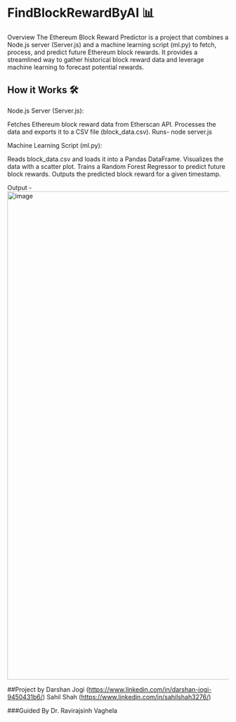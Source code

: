 # FindBlockRewardByAI  📊

Overview
The Ethereum Block Reward Predictor is a project that combines a Node.js server (Server.js) and a machine learning script (ml.py) to fetch, process, and predict future Ethereum block rewards. It provides a streamlined way to gather historical block reward data and leverage machine learning to forecast potential rewards.


## How it Works 🛠️

Node.js Server (Server.js):

Fetches Ethereum block reward data from Etherscan API.
Processes the data and exports it to a CSV file (block_data.csv).
Runs- node server.js 

Machine Learning Script (ml.py):

Reads block_data.csv and loads it into a Pandas DataFrame.
Visualizes the data with a scatter plot.
Trains a Random Forest Regressor to predict future block rewards.
Outputs the predicted block reward for a given timestamp.

Output - 
<img width="1110" alt="image" src="https://github.com/darshanjogi/FindBlockRewardByAI/assets/64300256/6e27177a-99cc-477e-b64f-4908011f2197">





##Project by 
Darshan Jogi 
  (https://www.linkedin.com/in/darshan-jogi-9450431b6/)
Sahil Shah
  (https://www.linkedin.com/in/sahilshah3276/)

###Guided By
Dr. Ravirajsinh Vaghela
